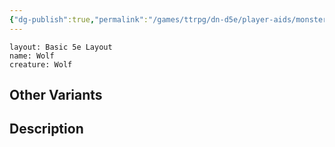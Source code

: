 ```yaml
---
{"dg-publish":true,"permalink":"/games/ttrpg/dn-d5e/player-aids/monsters/wolf/","tags":["ttrpg/dnd/5e","statblock","monster"],"noteIcon":""}
---
```



```statblock
layout: Basic 5e Layout
name: Wolf
creature: Wolf 
```
## Other Variants

## Description
